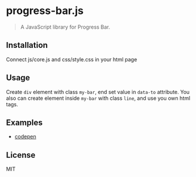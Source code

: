 # progress-bar.js
> A JavaScript library for Progress Bar.

## Installation
Connect js/core.js and css/style.css in your html page

## Usage
Create ```div``` element with class ```my-bar```, end set value in ```data-to``` attribute.
You also can create element inside ```my-bar``` with class ```line```, and use you own html tags.

## Examples
- [codepen](https://codepen.io/Tolyan/pen/oNvaeQJ)

## License
MIT
